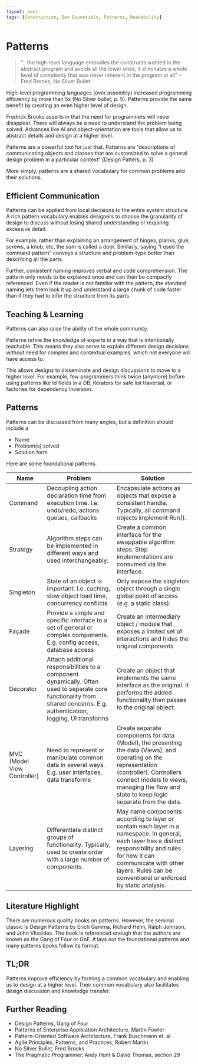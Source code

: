 ```yaml
---
layout: post
tags: [Construction, Dev Essentials, Patterns, Readability]
---
```

# Patterns

> “.. the high-level language embodies the constructs wanted in the abstract
> program and avoids all the lower ones, it eliminates a whole level of
> complexity that was never inherent in the program at all”
> – Fred Brooks, No Silver Bullet

<!-- more -->

High-level programming languages (over assembly) increased
programming efficiency by more than 5x (No Silver bullet, p. 5). Patterns provide the same benefit
by creating an even higher level of design.

Fredrick Brooks asserts in that the need for programmers will never disappear.
There will always be a need to understand the problem being solved.
Advances like AI and object-orientation are tools that allow us to abstract details and design at a higher level.

Patterns are a powerful tool for just that. Patterns are “descriptions of communicating objects and classes that are customized to solve a general design problem in a particular context” (Design Patters, p. 3)

More simply, patterns are a shared vocabulary for common problems and their solutions.

Efficient Communication
-----------------------

Patterns can be applied from local decisions to the entire system structure. A rich pattern vocabulary enables designers to choose the granularity of design to
discuss without losing shared understanding or requiring excessive detail.

For example, rather than explaining an arrangement of hinges, planks, glue, screws, a knob, etc, the sum is called a door. Similarly, saying “I used the command pattern” conveys a structure and problem-type better than describing all the parts.

Further, consistent naming improves verbal and code comprehension. The pattern only needs to be explained once and can then be compactly referenced.
Even if the reader is not familiar with the pattern, the standard naming lets them look it up and understand a large chunk of code faster than if they had to infer the structure from its parts.

Teaching & Learning
-------------------

Patterns can also raise the ability of the whole community.

Patterns refine the knowledge of experts in a way that is intentionally teachable. This means they also serve to explain different design decisions without need for complex and contextual examples, which not everyone will have access to.

This allows designs to disseminate and design discussions to move to a higher level. For example, few programmers think twice (anymore) before using patterns like Id fields in a DB, iterators for safe list traversal, or factories for dependency
inversion.

Patterns
--------

Patterns can be discussed from many angles, but a definition should include a

- Name
- Problem(s) solved
- Solution form

Here are some foundational patterns.

| **Name**                    | **Problem**                                                                                                                                                                | **Solution**                                                                                                                                                                                                                                        |
| --------------------------- | -------------------------------------------------------------------------------------------------------------------------------------------------------------------------- | --------------------------------------------------------------------------------------------------------------------------------------------------------------------------------------------------------------------------------------------------- |
| Command                     | Decoupling action declaration time from execution time. I.e. undo/redo, actions queues, callbacks                                                                          | Encapsulate actions as objects that expose a consistent handle. Typically, all command objects implement Run().                                                                                                                                     |
| Strategy                    | Algorithm steps can be implemented in different ways and used interchangeably.                                                                                             | Create a common interface for the swappable algorithm steps. Step implementations are consumed via the interface.                                                                                                                                   |
| Singleton                   | State of an object is important. I.e. caching, slow object load time, concurrency conflicts                                                                                | Only expose the singleton object through a single global point of access (e.g. a static class).                                                                                                                                                     |
| Façade                      | Provide a simple and specific interface to a set of general or complex components. E.g. config access, database access                                                     | Create an intermediary object / module that exposes a limited set of interactions and hides the original components                                                                                                                                 |
| Decorator                   | Attach additional responsibilities to a component dynamically. Often used to separate core functionality from shared concerns. E.g. authentication, logging, UI transforms | Create an object that implements the same interface as the original. It performs the added functionality then passes to the original object.                                                                                                        |
| MVC (Model View Controller) | Need to represent or manipulate common data in several ways. E.g. user interfaces, data transforms                                                                         | Create separate components for data (Model), the presenting the data (Views), and operating on the representation (controller). Controllers connect models to views, managing the flow and state to keep logic separate from the data.              |
| Layering                    | Differentiate distinct groups of functionality. Typically, used to create order with a large number of components.                                                         | May name components according to layer or contain each layer in a namespace. In general, each layer has a distinct responsibility and rules for how it can communicate with other layers. Rules can be conventional or enforced by static analysis. |

Literature Highlight
--------------------

There are numerous quality books on patterns. However, the seminal classic is Design Patterns by Erich Gamma, Richard Helm, Ralph Johnson, and John Vlissides.
The book is referenced enough that the authors are known as the Gang of Four or GoF. It lays out the foundational patterns and many patterns books follow its format.

TL;DR
-----

Patterns improve efficiency by forming a common vocabulary and enabling us to design at a higher level. Their common vocabulary also facilitates design discussion and knowledge transfer.

Further Reading
---------------

- Design Patterns, Gang of Four
- Patterns of Enterprise Application Architecture, Martin Fowler
- Pattern-Oriented Software Architecture, Frank Buschmann et. al.
- Agile Principles, Patterns, and Practices, Robert Martin
- No Silver Bullet, Fred Brooks
- The Pragmatic Programmer, Andy Hunt & David Thomas, section 29
